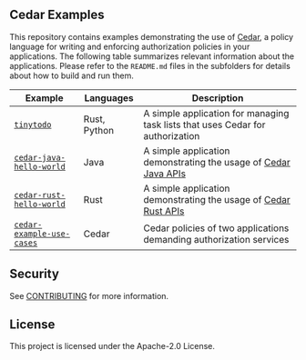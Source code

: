 ## Cedar Examples

This repository contains examples demonstrating the use of [Cedar](https://github.com/cedar-policy/cedar), a policy language for writing and enforcing authorization policies in your applications.  The following table summarizes relevant information about the applications. Please refer to the `README.md` files in the subfolders for details about how to build and run them.

| Example      | Languages | Description |
| ----------- | ----------- | ---------- |
| [`tinytodo`][] | Rust, Python | A simple application for managing task lists that uses Cedar for authorization |
| [`cedar-java-hello-world`][] | Java | A simple application demonstrating the usage of [Cedar Java APIs][] |
| [`cedar-rust-hello-world`][] | Rust | A simple application demonstrating the usage of [Cedar Rust APIs][] |
| [`cedar-example-use-cases`][]     |  Cedar  | Cedar policies of two applications demanding authorization services |

## Security

See [CONTRIBUTING](CONTRIBUTING.md#security-issue-notifications) for more information.

## License

This project is licensed under the Apache-2.0 License.

[Cedar Rust APIs]: https://github.com/cedar-policy/cedar/tree/main/cedar-policy
[Cedar Java APIs]: https://github.com/cedar-policy/cedar-java
[GitHub's authorization model in Cedar]: ./cedar-example-use-cases/github_example
[`cedar-example-use-cases`]: ./cedar-example-use-cases
[`cedar-github-model-app`]: ./cedar-github-model-app
[`cedar-java-hello-world`]: ./cedar-java-hello-world
[`cedar-rust-hello-world`]: ./cedar-rust-hello-world
[`tinytodo`]: ./tinytodo

